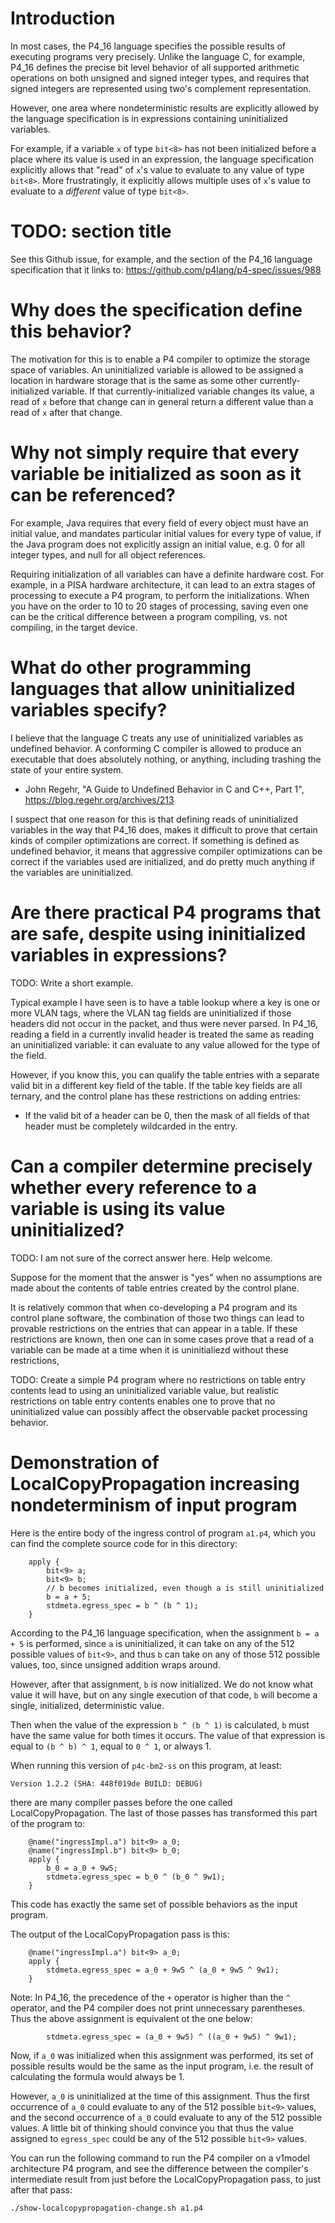 # Introduction

In most cases, the P4_16 language specifies the possible results of
executing programs very precisely.  Unlike the language C, for
example, P4_16 defines the precise bit level behavior of all supported
arithmetic operations on both unsigned and signed integer types, and
requires that signed integers are represented using two's complement
representation.

However, one area where nondeterministic results are explicitly
allowed by the language specification is in expressions containing
uninitialized variables.

For example, if a variable `x` of type `bit<8>` has not been
initialized before a place where its value is used in an expression,
the language specification explicitly allows that "read" of `x`'s
value to evaluate to any value of type `bit<8>`.  More frustratingly,
it explicitly allows multiple uses of `x`'s value to evaluate to a
_different_ value of type `bit<8>`.


# TODO: section title

See this Github issue, for example, and the section of the P4_16
language specification that it links to:
https://github.com/p4lang/p4-spec/issues/988


# Why does the specification define this behavior?

The motivation for this is to enable a P4 compiler to optimize the
storage space of variables.  An uninitialized variable is allowed to
be assigned a location in hardware storage that is the same as some
other currently-initialized variable.  If that currently-initialized
variable changes its value, a read of `x` before that change can in
general return a different value than a read of `x` after that change.


# Why not simply require that every variable be initialized as soon as it can be referenced?

For example, Java requires that every field of every object must have
an initial value, and mandates particular initial values for every
type of value, if the Java program does not explicitly assign an
initial value, e.g. 0 for all integer types, and null for all object
references.

Requiring initialization of all variables can have a definite hardware
cost.  For example, in a PISA hardware architecture, it can lead to an
extra stages of processing to execute a P4 program, to perform the
initializations.  When you have on the order to 10 to 20 stages of
processing, saving even one can be the critical difference between a
program compiling, vs. not compiling, in the target device.


# What do other programming languages that allow uninitialized variables specify?

I believe that the language C treats any use of uninitialized
variables as undefined behavior.  A conforming C compiler is allowed
to produce an executable that does absolutely nothing, or anything,
including trashing the state of your entire system.

+ John Regehr, "A Guide to Undefined Behavior in C and C++, Part 1",
  https://blog.regehr.org/archives/213

I suspect that one reason for this is that defining reads of
uninitialized variables in the way that P4_16 does, makes it difficult
to prove that certain kinds of compiler optimizations are correct.  If
something is defined as undefined behavior, it means that aggressive
compiler optimizations can be correct if the variables used are
initialized, and do pretty much anything if the variables are
uninitialized.


# Are there practical P4 programs that are safe, despite using ininitialized variables in expressions?

TODO: Write a short example.

Typical example I have seen is to have a table lookup where a key is
one or more VLAN tags, where the VLAN tag fields are uninitialized if
those headers did not occur in the packet, and thus were never parsed.
In P4_16, reading a field in a currently invalid header is treated the
same as reading an uninitialized variable: it can evaluate to any
value allowed for the type of the field.

However, if you know this, you can qualify the table entries with a separate valid bit in a different key field of the table.  If the table key fields are all ternary, and the control plane has these restrictions on adding entries:

+ If the valid bit of a header can be 0, then the mask of all fields
  of that header must be completely wildcarded in the entry.


# Can a compiler determine precisely whether every reference to a variable is using its value uninitialized?

TODO: I am not sure of the correct answer here.  Help welcome.

Suppose for the moment that the answer is "yes" when no assumptions
are made about the contents of table entries created by the control
plane.

It is relatively common that when co-developing a P4 program and its
control plane software, the combination of those two things can lead
to provable restrictions on the entries that can appear in a table.
If these restrictions are known, then one can in some cases prove that
a read of a variable can be made at a time when it is uninitialiezd
without these restrictions,

TODO: Create a simple P4 program where no restrictions on table entry
contents lead to using an uninitialized variable value, but realistic
restrictions on table entry contents enables one to prove that no
uninitialized value can possibly affect the observable packet
processing behavior.


# Demonstration of LocalCopyPropagation increasing nondeterminism of input program

Here is the entire body of the ingress control of program `a1.p4`,
which you can find the complete source code for in this directory:

```
    apply {
        bit<9> a;
        bit<9> b;
        // b becomes initialized, even though a is still uninitialized
        b = a + 5;
        stdmeta.egress_spec = b ^ (b ^ 1);
    }
```

According to the P4_16 language specification, when the assignment `b
= a + 5` is performed, since `a` is uninitialized, it can take on any
of the 512 possible values of `bit<9>`, and thus `b` can take on any
of those 512 possible values, too, since unsigned addition wraps
around.

However, after that assignment, `b` is now initialized.  We do not
know what value it will have, but on any single execution of that
code, `b` will become a single, initialized, deterministic value.

Then when the value of the expression `b ^ (b ^ 1)` is calculated, `b`
must have the same value for both times it occurs.  The value of that
expression is equal to `(b ^ b) ^ 1`, equal to `0 ^ 1`, or always 1.

When running this version of `p4c-bm2-ss` on this program, at least:
```
Version 1.2.2 (SHA: 448f019de BUILD: DEBUG)
```

there are many compiler passes before the one called
LocalCopyPropagation.  The last of those passes has transformed this
part of the program to:

```
    @name("ingressImpl.a") bit<9> a_0;
    @name("ingressImpl.b") bit<9> b_0;
    apply {
        b_0 = a_0 + 9w5;
        stdmeta.egress_spec = b_0 ^ (b_0 ^ 9w1);
    }
```

This code has exactly the same set of possible behaviors as the input
program.

The output of the LocalCopyPropagation pass is this:

```
    @name("ingressImpl.a") bit<9> a_0;
    apply {
        stdmeta.egress_spec = a_0 + 9w5 ^ (a_0 + 9w5 ^ 9w1);
    }
```

Note: In P4_16, the precedence of the `+` operator is higher than the
`^` operator, and the P4 compiler does not print unnecessary
parentheses.  Thus the above assignment is equivalent ot the one
below:

```
        stdmeta.egress_spec = (a_0 + 9w5) ^ ((a_0 + 9w5) ^ 9w1);
```

Now, if `a_0` was initialized when this assignment was performed, its
set of possible results would be the same as the input program,
i.e. the result of calculating the formula would always be 1.

However, `a_0` is uninitialized at the time of this assignment.  Thus
the first occurrence of `a_0` could evaluate to any of the 512
possible `bit<9>` values, and the second occurrence of `a_0` could
evaluate to any of the 512 possible values.  A little bit of thinking
should convince you that thus the value assigned to `egress_spec`
could be any of the 512 possible `bit<9>` values.

You can run the following command to run the P4 compiler on a v1model
architecture P4 program, and see the difference between the compiler's
intermediate result from just before the LocalCopyPropagation pass, to
just after that pass:

```bash
./show-localcopypropagation-change.sh a1.p4 
```
